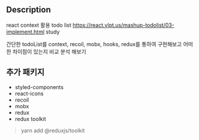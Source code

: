 ## Description

react context 활용 todo list
https://react.vlpt.us/mashup-todolist/03-implement.html study

간단한 todoList를
context, recoil, mobx, hooks, redux를 통하여 구현해보고
어떠한 차이점이 있는지 비교 분석 해보기

## 추가 패키지

- styled-components
- react-icons
- recoil
- mobx
- redux
- redux toolkit
 > yarn add @reduxjs/toolkit
